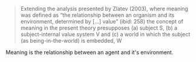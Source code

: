 
> Extending the analysis presented by Zlatev (2003), where meaning was defined
as “the relationship between an organism and its environment, determined by [...]
value” (ibid: 258) the concept of meaning in the present theory presupposes (a)
subject S, (b) a subject-internal value system V and (c) a world in which the subject
(as being-in-the-world) is embedded, W

Meaning is the relationship between an agent and it's environment.

